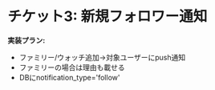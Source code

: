 # チケット3: 新規フォロワー通知

**実装プラン:**
- ファミリー/ウォッチ追加→対象ユーザーにpush通知
- ファミリーの場合は理由も載せる
- DBにnotification_type='follow'